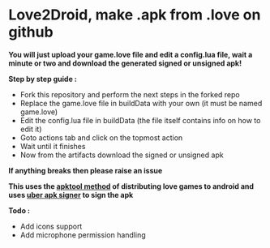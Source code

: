 # Love2Droid, make .apk from .love on github

**You will just upload your game.love file and edit a config.lua file, wait a minute or two and download the generated signed or unsigned apk!**

**Step by step guide :**
* Fork this repository and perform the next steps in the forked repo
* Replace the game.love file in buildData with your own (it must be named game.love)
* Edit the config.lua file in buildData (the file itself contains info on how to edit it)
* Goto actions tab and click on the topmost action
* Wait until it finishes
* Now from the artifacts download the signed or unsigned apk

**If anything breaks then please raise an issue**

**This uses the [apktool method](https://love2d.org/wiki/Game_Distribution/APKTool) of distributing love games to android and uses [uber apk signer](https://github.com/patrickfav/uber-apk-signer) to sign the apk**


**Todo :**
* Add icons support
* Add microphone permission handling
